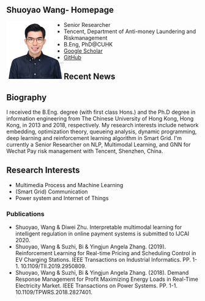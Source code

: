 ## Shuoyao Wang- Homepage
<img src="./ShuoyaoWang.jpg" width = "150" alt="Photo" align=left />

- Senior Researcher
- Tencent, Department of Anti-money Laundering and Riskmanagement
- B.Eng, PhD@CUHK
- [Google Scholar](https://github.com/wsyCUHK/shuoyaowang.github.io/edit/master/index.md)
- [GitHub](https://github.com/wsyCUHK)

## Recent News


## Biography
I received the B.Eng. degree (with first class Hons.) and the Ph.D degree in information engineering from The Chinese University of Hong Kong, Hong Kong, in 2013 and 2018, respectively. My research interests include network embedding, optimization theory, queueing analysis, dynamic programming, deep learning and reinforcement learning algorithm in Smart Grid. I'm currently a Senior Researcher on NLP, Multimodal Learning, and GNN for Wechat Pay risk management with Tencent, Shenzhen, China.

## Research Interests
- Multimedia Process and Machine Learning
- (Smart Grid) Communication
- Power system and Internet of Things
### Publications
- Shuoyao, Wang & Diwei Zhu. Interpretable multimodal learning for intelligent regulation in online payment
systems is submitted to IJCAI 2020.
- Shuoyao, Wang & Suzhi, Bi & Yingjun Angela Zhang. (2019). Reinforcement Learning for Real-time Pricing and Scheduling Control in EV Charging Stations. IEEE Transactions on Industrial Informatics. PP. 1-1. 10.1109/TII.2019.2950809. 
- Shuoyao, Wang & Suzhi, Bi & Yingjun Angela Zhang. (2018). Demand Response Management for Profit Maximizing Energy Loads in Real-Time Electricity Market. IEEE Transactions on Power Systems. PP. 1-1. 10.1109/TPWRS.2018.2827401. 
